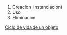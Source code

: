 1. Creacion (Instanciacion)
2. Uso 
3. Eliminacion 

[Ciclo de vida de un objeto](https://ikastaroak.ulhi.net/edu/es/DAMDAW/PROG/PROG02/es_DAMDAW_PROG02_Contenidos/PROG02_CONT_R20_Ciclo.png)


